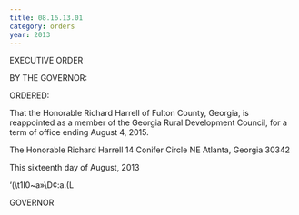 ```yaml
---
title: 08.16.13.01
category: orders
year: 2013
---
```

 

EXECUTIVE ORDER

BY THE GOVERNOR:

ORDERED:

That the Honorable Richard Harrell of Fulton County, Georgia, is
reappointed as a member of the Georgia Rural Development
Council, for a term of office ending August 4, 2015.

The Honorable Richard Harrell
14 Conifer Circle NE
Atlanta, Georgia 30342

This sixteenth day of August, 2013

‘(\t1I0~a»\D¢:a.(L

GOVERNOR

